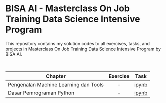 # BISA AI - Masterclass On Job Training Data Science Intensive Program

This repository contains my solution codes to all exercises, tasks, and projects in Masterclass On Job Training Data Science Intensive Program by BISA AI.

<br>

| Chapter |  Exercise | Task |
| --- | :---: | :---: |
| Pengenalan Machine Learning dan Tools | - | [ipynb](https://github.com/andreyyohanes/BISA-AI-Masterclass-On-Job-Training-Data-Science-Intensive-Program/blob/main/01%20Pengenalan%20Machine%20Learning%20dan%20Tools/Pengenalan%20Machine%20Learning%20dan%20Tools.ipynb) |
| Dasar Pemrograman Python | - | [ipynb](https://github.com/andreyyohanes/BISA-AI-Masterclass-On-Job-Training-Data-Science-Intensive-Program/blob/main/02%20Dasar%20Pemrograman%20Python/Dasar%20Pemrograman%20Python.ipynb) |
